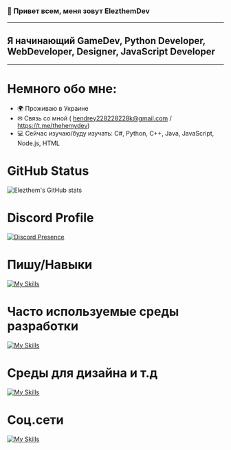### 👋 Привет всем, меня зовут ElezthemDev
---------------------------------------
## Я начинающий GameDev, Python Developer, WebDeveloper, Designer, JavaScript Developer
---------------------------------------
# Немного обо мне:
- 🌍 Проживаю в Украине
- ✉ Связь со мной ( hendrey228228228k@gmail.com / https://t.me/thehemydev)
- 💻 Сейчас изучаю/буду изучать: C#, Python, C++, Java, JavaScript, Node.js, HTML

# GitHub Status

![Elezthem's GitHub stats](https://github-readme-stats.vercel.app/api?username=Elezthem&show_icons=true&theme=radical)

# Discord Profile

[![Discord Presence](https://lanyard.cnrad.dev/api/1089529478977421404)](https://discord.com/users/1089529478977421404)

# Пишу/Навыки
[![My Skills](https://skillicons.dev/icons?i=cs,html,js,nodejs,php,py,cpp,css,django,ruby)](https://skillicons.dev)

# Часто используемые среды разработки
[![My Skills](https://skillicons.dev/icons?i=idea,vscode,visualstudio)](https://skillicons.dev)

# Среды для дизайна и т.д
[![My Skills](https://skillicons.dev/icons?i=blender,figma,github,qt,unity)](https://skillicons.dev)

# Соц.сети
[![My Skills](https://skillicons.dev/icons?i=instagram,discord)](https://skillicons.dev)
